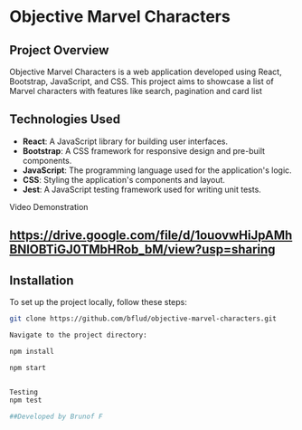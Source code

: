 # Objective Marvel Characters

## Project Overview

Objective Marvel Characters is a web application developed using React, Bootstrap, JavaScript, and CSS. This project aims to showcase a list of Marvel characters with features like search, pagination and card list

## Technologies Used

- **React**: A JavaScript library for building user interfaces.
- **Bootstrap**: A CSS framework for responsive design and pre-built components.
- **JavaScript**: The programming language used for the application's logic.
- **CSS**: Styling the application's components and layout.
- **Jest**: A JavaScript testing framework used for writing unit tests.


Video Demonstration

## https://drive.google.com/file/d/1ouovwHiJpAMhBNlOBTiGJ0TMbHRob_bM/view?usp=sharing
## Installation

To set up the project locally, follow these steps:


```bash
git clone https://github.com/bflud/objective-marvel-characters.git

Navigate to the project directory:

npm install

npm start


Testing
npm test

##Developed by Brunof F

